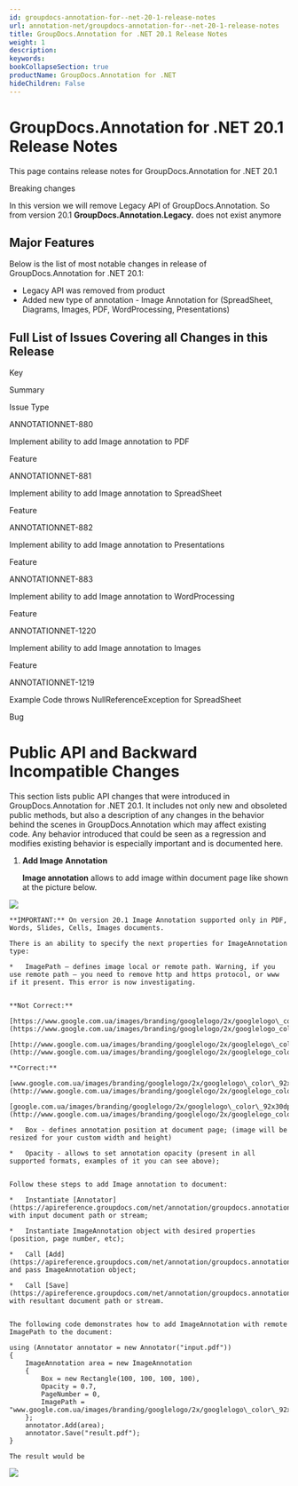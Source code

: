 ```yaml
---
id: groupdocs-annotation-for--net-20-1-release-notes
url: annotation-net/groupdocs-annotation-for--net-20-1-release-notes
title: GroupDocs.Annotation for .NET 20.1 Release Notes
weight: 1
description: 
keywords: 
bookCollapseSection: true
productName: GroupDocs.Annotation for .NET
hideChildren: False
---
```


# GroupDocs.Annotation for .NET 20.1 Release Notes


This page contains release notes for GroupDocs.Annotation for .NET 20.1

Breaking changes

In this version we will remove Legacy API of GroupDocs.Annotation. So from version 20.1 **GroupDocs.Annotation.Legacy.** does not exist anymore

## Major Features

Below is the list of most notable changes in release of GroupDocs.Annotation for .NET 20.1:

*   Legacy API was removed from product
*   Added new type of annotation - Image Annotation for (SpreadSheet, Diagrams, Images, PDF, WordProcessing, Presentations)

## Full List of Issues Covering all Changes in this Release

Key

Summary

Issue Type

ANNOTATIONNET-880 

Implement ability to add Image annotation to PDF

Feature

ANNOTATIONNET-881

Implement ability to add Image annotation to SpreadSheet

Feature

ANNOTATIONNET-882 

Implement ability to add Image annotation to Presentations

Feature

ANNOTATIONNET-883 

Implement ability to add Image annotation to WordProcessing

Feature

ANNOTATIONNET-1220

Implement ability to add Image annotation to Images

Feature

ANNOTATIONNET-1219

Example Code throws NullReferenceException for SpreadSheet

Bug

# Public API and Backward Incompatible Changes

This section lists public API changes that were introduced in GroupDocs.Annotation for .NET 20.1. It includes not only new and obsoleted public methods, but also a description of any changes in the behavior behind the scenes in GroupDocs.Annotation which may affect existing code. Any behavior introduced that could be seen as a regression and modifies existing behavior is especially important and is documented here.

1.  **Add Image** **Annotation**  
    
    **Image annotation** allows to add image within document page like shown at the picture below.
    
![](/annotation-net/release-notes/release-notes---2020/groupdocs.annotation-for-.net-20.1-release-notes/86179899.png)
    
    **IMPORTANT:** On version 20.1 Image Annotation supported only in PDF, Words, Slides, Cells, Images documents.
    
    There is an ability to specify the next properties for ImageAnnotation type:
    
    *   ImagePath – defines image local or remote path. Warning, if you use remote path – you need to remove http and https protocol, or www if it present. This error is now investigating.
        
    
    **Not Correct:**
    
    [https://www.google.com.ua/images/branding/googlelogo/2x/googlelogo\_color\_92x30dp.png](https://www.google.com.ua/images/branding/googlelogo/2x/googlelogo_color_92x30dp.png)
    
    [http://www.google.com.ua/images/branding/googlelogo/2x/googlelogo\_color\_92x30dp.png](http://www.google.com.ua/images/branding/googlelogo/2x/googlelogo_color_92x30dp.png)
    
    **Correct:**
    
    [www.google.com.ua/images/branding/googlelogo/2x/googlelogo\_color\_92x30dp.png](http://www.google.com.ua/images/branding/googlelogo/2x/googlelogo_color_92x30dp.png)
    
    [google.com.ua/images/branding/googlelogo/2x/googlelogo\_color\_92x30dp.png](http://www.google.com.ua/images/branding/googlelogo/2x/googlelogo_color_92x30dp.png)
    
    *   Box - defines annotation position at document page; (image will be resized for your custom width and height)
        
    *   Opacity - allows to set annotation opacity (present in all supported formats, examples of it you can see above);
        
    
    Follow these steps to add Image annotation to document:
    
    *   Instantiate [Annotator](https://apireference.groupdocs.com/net/annotation/groupdocs.annotation/annotator) object with input document path or stream;
        
    *   Instantiate ImageAnnotation object with desired properties (position, page number, etc);
        
    *   Call [Add](https://apireference.groupdocs.com/net/annotation/groupdocs.annotation/annotator/methods/add) method and pass ImageAnnotation object;
        
    *   Call [Save](https://apireference.groupdocs.com/net/annotation/groupdocs.annotation/annotator/methods/save) method with resultant document path or stream.
        
    
    The following code demonstrates how to add ImageAnnotation with remote ImagePath to the document:
    
    using (Annotator annotator = new Annotator("input.pdf"))
    {
     	ImageAnnotation area = new ImageAnnotation
    	{
    		Box = new Rectangle(100, 100, 100, 100),
    		Opacity = 0.7,
    		PageNumber = 0,
    		ImagePath = "www.google.com.ua/images/branding/googlelogo/2x/googlelogo\_color\_92x30dp.png"
    	};
    	annotator.Add(area);
    	annotator.Save("result.pdf");
    }               
    
    The result would be 
    
![](/annotation-net/release-notes/release-notes---2020/groupdocs.annotation-for-.net-20.1-release-notes/86179900.png)
    

